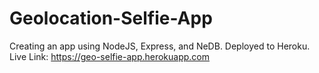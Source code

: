 # Geolocation-Selfie-App
Creating an app using NodeJS, Express, and NeDB. Deployed to Heroku.
Live Link: https://geo-selfie-app.herokuapp.com
